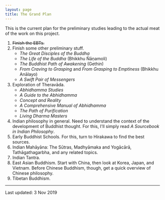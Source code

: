 ```yaml
---
layout: page
title: The Grand Plan
---
```


This is the current plan for the preliminary studies leading to the actual meat of the work on this project.

1. <s>Finish the EBTs.</s>
2. Finish some other preliminary stuff.
    - *The Great Disciples of the Buddha*
    - *The Life of the Buddha* (Bhikkhu Ñāṇamoli)
    - *The Buddhist Path of Awakening* (Gethin)
    - *From Craving to Grasping* and *From Grasping to Emptiness* (Bhikkhu Anālayo)
    - *A Swift Pair of Messengers*
3. Exploration of Theravāda.
    - *Abhidhamma Studies*
    - *A Guide to the Abhidhamma*
    - *Concept and Reality*
    - *A Comprehensive Manual of Abhidhamma*
    - *The Path of Purification*
    - *Living Dharma Masters*
4. Indian philosophy in general.  Need to understand the context of the development of Buddhist thought.  For this, I'll simply read *A Sourcebook in Indian Philosophy*.
5. Early Buddhist Schools.  For this, turn to Hirakawa to find the best sources.
6. Indian Mahāyāna:  The Sūtras, Madhyāmaka and Yogācārā, Tathāgathagarbha, and any related topics.
7. Indian Tantra.
8. East Asian Buddhism.  Start with China, then look at Korea, Japan, and Vietnam.  Before Chinese Buddhism, though, get a quick overview of Chinese philosophy.
9. Tibetan Buddhism.

---
Last updated: 3 Nov 2019
